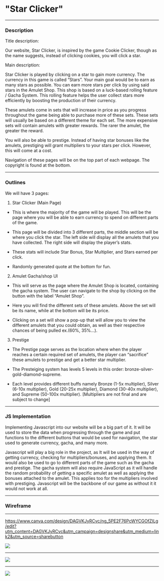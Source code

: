 # "Star Clicker"


---
### Description
Title description: 

Our website, Star Clicker, is inspired by the game Cookie Clicker, though as the name suggests, instead of clicking cookies, you will click a star.

Main description: 

Star Clicker is played by clicking on a star to gain more currency. The currency in this game is called “Stars”. Your main goal would be to earn as many stars as possible. You can earn more stars per click by using said stars in the Amulet Shop. This shop is based on a luck-based rolling feature / Gacha System. This rolling feature helps the user collect stars more efficiently by boosting the production of their currency. 

These amulets come in sets that will increase in price as you progress throughout the game being able to purchase more of these sets. These sets will usually be based on a different theme for each set. The more expensive sets will contain amulets with greater rewards. The rarer the amulet, the greater the reward.

You will also be able to prestige. Instead of having star bonuses like the amulets, prestiging will grant multipliers to your stars per click. However, this will come at a cost.

Navigation of these pages will be on the top part of each webpage. The copyright is found at the bottom.



---
### Outlines
We will have 3 pages:

1. Star Clicker (Main Page)

- This is where the majority of the game will be played. This will be the page where you will be able to earn currency to spend on different parts of the game.

- This page will be divided into 3 different parts, the middle section will be where you click the star. The left side will display all the amulets that you have collected. The right side will display the player’s stats. 

- These stats will include Star Bonus, Star Multiplier, and Stars earned per click.

- Randomly generated quote at the bottom for fun.



2. Amulet Gacha/shop UI

- This will serve as the page where the Amulet Shop is located, containing the gacha system. The user can navigate to the shop by clicking on the button with the label “Amulet Shop”. 

- Here you will find the different sets of these amulets. Above the set will be its name, while at the bottom will be its price.

- Clicking on a set will show a pop-up that will allow you to view the different amulets that you could obtain, as well as their respective chances of being pulled ex.(60%, 35%...).



3. Prestige

- The Prestige page serves as the location where when the player reaches a certain required set of amulets, the player can “sacrifice” these amulets to prestige and get a better star multiplier. 

- The Presteiging system has levels 5 levels in this order: bronze-silver-gold-diamond-supreme. 

- Each level provides different buffs namely Bronze (1-5x multiplier), Silver (6-10x multiplier), Gold (20-25x multiplier), Diamond (30-40x multiplier), and Supreme (50-100x multiplier). [Multipliers are not final and are subject to change]



---
### JS Implementation
Implementing Javascript into our website will be a big part of it. It will be used to store the data when progressing through the game and put functions to the different buttons that would be used for navigation, the star used to generate currency, gacha, and many more. 

Javascript will play a big role in the project, as It will be used in the way of getting currency, checking for multipliers/bonuses, and applying them. It would also be used to go to different parts of the game such as the gacha and prestige. The gacha system will also require JavaScript as it will handle the random probability of getting a specific amulet as well as applying the bonuses attached to the amulet. This applies too for the multipliers involved with prestiging. Javascript will be the backbone of our game as without it it would not work at all.



---
### Wireframe
---

https://www.canva.com/design/DAGVKJyRCvc/ng_5PE2F76PcWYCGOfZILg/edit?utm_content=DAGVKJyRCvc&utm_campaign=designshare&utm_medium=link2&utm_source=sharebutton

![](https://cdn.glitch.global/4526fff3-f81b-4a69-852a-05c552df4c13/eb7551cd-cf0f-49d9-b02b-58d6831e3b04.image.png?v=1731973945276)

---

![](https://cdn.glitch.global/4526fff3-f81b-4a69-852a-05c552df4c13/d257c3cb-824c-44be-8fdd-bc9a94fb438c.image.png?v=1731973916649)

---

![](https://cdn.glitch.global/4526fff3-f81b-4a69-852a-05c552df4c13/1c3e3ee7-7384-4b6a-92fc-f4a0e50ac2f5.image.png?v=1731973973772)

